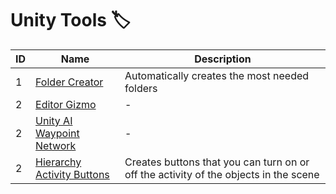 # Unity Tools 🏷️

| **ID** | **Name** | **Description** |
| --- | --- | --- |
| 1 | [Folder Creator](https://github.com/alisahanyalcin/unity-tools/tree/main/Folder%20Creator) | Automatically creates the most needed folders |
| 2 | [Editor Gizmo](https://github.com/alisahanyalcin/unity-tools/tree/main/Editor%20Gizmo) | - |
| 2 | [Unity AI Waypoint Network](https://github.com/alisahanyalcin/AI-Waypoint-Network) | - |
| 2 | [Hierarchy Activity Buttons](https://github.com/alisahanyalcin/CustomHierarchyActivityButtons) | Creates buttons that you can turn on or off the activity of the objects in the scene |
